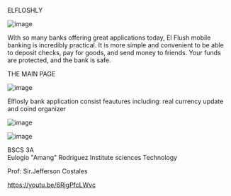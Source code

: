 ELFLOSHLY

![image](https://user-images.githubusercontent.com/99803786/179431204-e052ad04-ffe7-4f74-9864-29b614066175.png)

With so many banks offering great applications today, El Flush mobile banking is incredibly practical. It is more simple and convenient to be able to deposit checks, pay for goods, and send money to friends. Your funds are protected, and the bank is safe.


THE MAIN PAGE

![image](https://user-images.githubusercontent.com/99803786/179432240-b80d5869-0823-49ff-b520-286a6613592b.png)

Elflosly bank application consist feautures including:  real currency update and coind organizer

![image](https://user-images.githubusercontent.com/99803786/179432416-baed98c5-ffb1-4c59-a79b-c205ce20c102.png)


![image](https://user-images.githubusercontent.com/99803786/179432425-e868ac5e-1ad7-45ef-933a-050f337a8fa7.png)


BSCS 3A  
Eulogio "Amang" Rodriguez  Institute sciences Technology

Prof: Sir.Jefferson Costales


https://youtu.be/6RjgPfcLWvc
